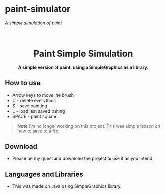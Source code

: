 # paint-simulator
*A simple simulation of paint*


<h1 align="center">
  <br>
  Paint Simple Simulation
  <br>
</h1>

<h4 align="center">A simple version of paint, using a SimpleGraphics as a library.</h4>

## How to use

* Arrow keys to move the brush
* C - delete everything
* S - save painting
* L - load last saved paiting
* SPACE - paint square


> **Note**
> I'm no longer working on this project. 
> This was simple lesson on how to save to a file.


## Download

- Please be my guest and download the project to use it as you intend.


## Languages and Libraries

- This was made on Java using SimpleGraphics library.



